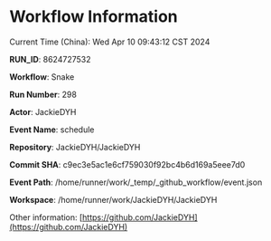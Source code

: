 # Workflow Information

Current Time (China): Wed Apr 10 09:43:12 CST 2024  

**RUN_ID**: 8624727532  

**Workflow**: Snake  

**Run Number**: 298  

**Actor**: JackieDYH  

**Event Name**: schedule  

**Repository**: JackieDYH/JackieDYH  

**Commit SHA**: c9ec3e5ac1e6cf759030f92bc4b6d169a5eee7d0  

**Event Path**: /home/runner/work/_temp/_github_workflow/event.json  

**Workspace**: /home/runner/work/JackieDYH/JackieDYH  

Other information: [https://github.com/JackieDYH](https://github.com/JackieDYH)
